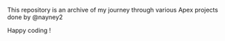 This repository is an archive of my journey through various Apex projects done by @nayney2 

Happy coding !
